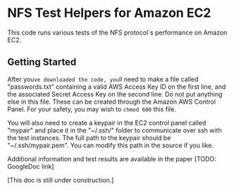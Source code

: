 NFS Test Helpers for Amazon EC2
===============================

This code runs various tests of the NFS protocol`s performance on Amazon EC2.

Getting Started
---------------

After you`ve downloaded the code, you`ll need to make a file called
"passwords.txt" containing a valid AWS Access Key ID on the first line, and
the associated Secret Access Key on the second line. Do not put anything else
in this file. These can be created through the Amazon AWS Control Panel. For
your safety, you may wish to `chmod 600` this file.

You will also need to create a keypair in the EC2 control panel called
"mypair" and place it in the "~/.ssh/" folder to communicate over ssh with the
test instances. The full path to the keypair should be "~/.ssh/mypair.pem".
You can modify this path in the source if you like.

Additional information and test results are available in the paper [TODO:
GoogleDoc link]

[This doc is still under construction.]
